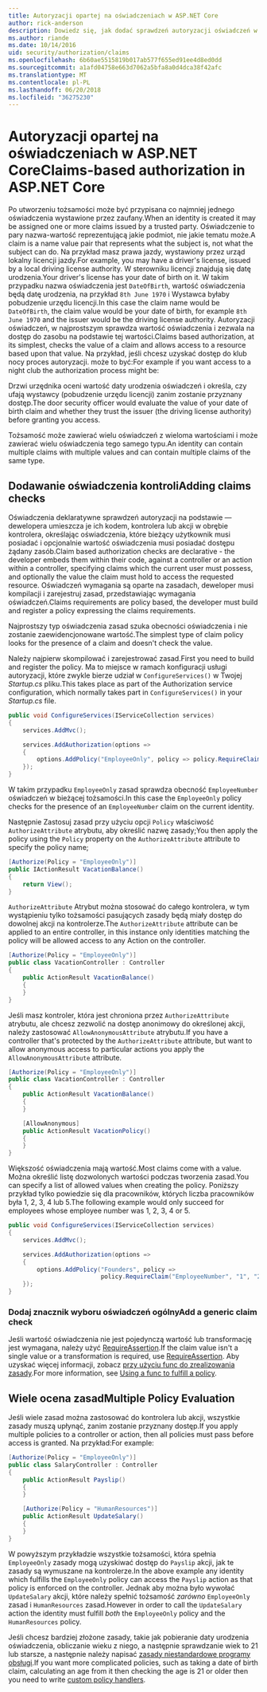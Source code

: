 ```yaml
---
title: Autoryzacji opartej na oświadczeniach w ASP.NET Core
author: rick-anderson
description: Dowiedz się, jak dodać sprawdzeń autoryzacji oświadczeń w aplikacji platformy ASP.NET Core.
ms.author: riande
ms.date: 10/14/2016
uid: security/authorization/claims
ms.openlocfilehash: 6b60ae5515819b017ab577f655ed91ee4d8ed0dd
ms.sourcegitcommit: a1afd04758e663d7062a5bfa8a0d4dca38f42afc
ms.translationtype: MT
ms.contentlocale: pl-PL
ms.lasthandoff: 06/20/2018
ms.locfileid: "36275230"
---
```

# <a name="claims-based-authorization-in-aspnet-core"></a><span data-ttu-id="6c448-103">Autoryzacji opartej na oświadczeniach w ASP.NET Core</span><span class="sxs-lookup"><span data-stu-id="6c448-103">Claims-based authorization in ASP.NET Core</span></span>

<a name="security-authorization-claims-based"></a>

<span data-ttu-id="6c448-104">Po utworzeniu tożsamości może być przypisana co najmniej jednego oświadczenia wystawione przez zaufany.</span><span class="sxs-lookup"><span data-stu-id="6c448-104">When an identity is created it may be assigned one or more claims issued by a trusted party.</span></span> <span data-ttu-id="6c448-105">Oświadczenie to pary nazwa-wartość reprezentującą jakie podmiot, nie jakie tematu może.</span><span class="sxs-lookup"><span data-stu-id="6c448-105">A claim is a name value pair that represents what the subject is, not what the subject can do.</span></span> <span data-ttu-id="6c448-106">Na przykład masz prawa jazdy, wystawiony przez urząd lokalny licencji jazdy.</span><span class="sxs-lookup"><span data-stu-id="6c448-106">For example, you may have a driver's license, issued by a local driving license authority.</span></span> <span data-ttu-id="6c448-107">W sterowniku licencji znajdują się datę urodzenia.</span><span class="sxs-lookup"><span data-stu-id="6c448-107">Your driver's license has your date of birth on it.</span></span> <span data-ttu-id="6c448-108">W takim przypadku nazwa oświadczenia jest `DateOfBirth`, wartość oświadczenia będą datę urodzenia, na przykład `8th June 1970` i Wystawca byłaby pobudzenie urzędu licencji.</span><span class="sxs-lookup"><span data-stu-id="6c448-108">In this case the claim name would be `DateOfBirth`, the claim value would be your date of birth, for example `8th June 1970` and the issuer would be the driving license authority.</span></span> <span data-ttu-id="6c448-109">Autoryzacji oświadczeń, w najprostszym sprawdza wartość oświadczenia i zezwala na dostęp do zasobu na podstawie tej wartości.</span><span class="sxs-lookup"><span data-stu-id="6c448-109">Claims based authorization, at its simplest, checks the value of a claim and allows access to a resource based upon that value.</span></span> <span data-ttu-id="6c448-110">Na przykład, jeśli chcesz uzyskać dostęp do klub nocy proces autoryzacji. może to być:</span><span class="sxs-lookup"><span data-stu-id="6c448-110">For example if you want access to a night club the authorization process might be:</span></span>

<span data-ttu-id="6c448-111">Drzwi urzędnika oceni wartość daty urodzenia oświadczeń i określa, czy ufają wystawcy (pobudzenie urzędu licencji) zanim zostanie przyznany dostęp.</span><span class="sxs-lookup"><span data-stu-id="6c448-111">The door security officer would evaluate the value of your date of birth claim and whether they trust the issuer (the driving license authority) before granting you access.</span></span>

<span data-ttu-id="6c448-112">Tożsamość może zawierać wielu oświadczeń z wieloma wartościami i może zawierać wielu oświadczenia tego samego typu.</span><span class="sxs-lookup"><span data-stu-id="6c448-112">An identity can contain multiple claims with multiple values and can contain multiple claims of the same type.</span></span>

## <a name="adding-claims-checks"></a><span data-ttu-id="6c448-113">Dodawanie oświadczenia kontroli</span><span class="sxs-lookup"><span data-stu-id="6c448-113">Adding claims checks</span></span>

<span data-ttu-id="6c448-114">Oświadczenia deklaratywne sprawdzeń autoryzacji na podstawie — dewelopera umieszcza je ich kodem, kontrolera lub akcji w obrębie kontrolera, określając oświadczenia, które bieżący użytkownik musi posiadać i opcjonalnie wartość oświadczenia musi posiadać dostępu żądany zasób.</span><span class="sxs-lookup"><span data-stu-id="6c448-114">Claim based authorization checks are declarative - the developer embeds them within their code, against a controller or an action within a controller, specifying claims which the current user must possess, and optionally the value the claim must hold to access the requested resource.</span></span> <span data-ttu-id="6c448-115">Oświadczeń wymagania są oparte na zasadach, deweloper musi kompilacji i zarejestruj zasad, przedstawiając wymagania oświadczeń.</span><span class="sxs-lookup"><span data-stu-id="6c448-115">Claims requirements are policy based, the developer must build and register a policy expressing the claims requirements.</span></span>

<span data-ttu-id="6c448-116">Najprostszy typ oświadczenia zasad szuka obecności oświadczenia i nie zostanie zaewidencjonowane wartość.</span><span class="sxs-lookup"><span data-stu-id="6c448-116">The simplest type of claim policy looks for the presence of a claim and doesn't check the value.</span></span>

<span data-ttu-id="6c448-117">Należy najpierw skompilować i zarejestrować zasad.</span><span class="sxs-lookup"><span data-stu-id="6c448-117">First you need to build and register the policy.</span></span> <span data-ttu-id="6c448-118">Ma to miejsce w ramach konfiguracji usługi autoryzacji, które zwykle bierze udział w `ConfigureServices()` w Twojej *Startup.cs* pliku.</span><span class="sxs-lookup"><span data-stu-id="6c448-118">This takes place as part of the Authorization service configuration, which normally takes part in `ConfigureServices()` in your *Startup.cs* file.</span></span>

```csharp
public void ConfigureServices(IServiceCollection services)
{
    services.AddMvc();

    services.AddAuthorization(options =>
    {
        options.AddPolicy("EmployeeOnly", policy => policy.RequireClaim("EmployeeNumber"));
    });
}
```

<span data-ttu-id="6c448-119">W takim przypadku `EmployeeOnly` zasad sprawdza obecność `EmployeeNumber` oświadczeń w bieżącej tożsamości.</span><span class="sxs-lookup"><span data-stu-id="6c448-119">In this case the `EmployeeOnly` policy checks for the presence of an `EmployeeNumber` claim on the current identity.</span></span>

<span data-ttu-id="6c448-120">Następnie Zastosuj zasad przy użyciu opcji `Policy` właściwość `AuthorizeAttribute` atrybutu, aby określić nazwę zasady;</span><span class="sxs-lookup"><span data-stu-id="6c448-120">You then apply the policy using the `Policy` property on the `AuthorizeAttribute` attribute to specify the policy name;</span></span>

```csharp
[Authorize(Policy = "EmployeeOnly")]
public IActionResult VacationBalance()
{
    return View();
}
```

<span data-ttu-id="6c448-121">`AuthorizeAttribute` Atrybut można stosować do całego kontrolera, w tym wystąpieniu tylko tożsamości pasujących zasady będą miały dostęp do dowolnej akcji na kontrolerze.</span><span class="sxs-lookup"><span data-stu-id="6c448-121">The `AuthorizeAttribute` attribute can be applied to an entire controller, in this instance only identities matching the policy will be allowed access to any Action on the controller.</span></span>

```csharp
[Authorize(Policy = "EmployeeOnly")]
public class VacationController : Controller
{
    public ActionResult VacationBalance()
    {
    }
}
```

<span data-ttu-id="6c448-122">Jeśli masz kontroler, która jest chroniona przez `AuthorizeAttribute` atrybutu, ale chcesz zezwolić na dostęp anonimowy do określonej akcji, należy zastosować `AllowAnonymousAttribute` atrybutu.</span><span class="sxs-lookup"><span data-stu-id="6c448-122">If you have a controller that's protected by the `AuthorizeAttribute` attribute, but want to allow anonymous access to particular actions you apply the `AllowAnonymousAttribute` attribute.</span></span>

```csharp
[Authorize(Policy = "EmployeeOnly")]
public class VacationController : Controller
{
    public ActionResult VacationBalance()
    {
    }

    [AllowAnonymous]
    public ActionResult VacationPolicy()
    {
    }
}
```

<span data-ttu-id="6c448-123">Większość oświadczenia mają wartość.</span><span class="sxs-lookup"><span data-stu-id="6c448-123">Most claims come with a value.</span></span> <span data-ttu-id="6c448-124">Można określić listę dozwolonych wartości podczas tworzenia zasad.</span><span class="sxs-lookup"><span data-stu-id="6c448-124">You can specify a list of allowed values when creating the policy.</span></span> <span data-ttu-id="6c448-125">Poniższy przykład tylko powiedzie się dla pracowników, których liczba pracowników była 1, 2, 3, 4 lub 5.</span><span class="sxs-lookup"><span data-stu-id="6c448-125">The following example would only succeed for employees whose employee number was 1, 2, 3, 4 or 5.</span></span>

```csharp
public void ConfigureServices(IServiceCollection services)
{
    services.AddMvc();

    services.AddAuthorization(options =>
    {
        options.AddPolicy("Founders", policy =>
                          policy.RequireClaim("EmployeeNumber", "1", "2", "3", "4", "5"));
    });
}
```

### <a name="add-a-generic-claim-check"></a><span data-ttu-id="6c448-126">Dodaj znacznik wyboru oświadczeń ogólny</span><span class="sxs-lookup"><span data-stu-id="6c448-126">Add a generic claim check</span></span>

<span data-ttu-id="6c448-127">Jeśli wartość oświadczenia nie jest pojedynczą wartość lub transformację jest wymagana, należy użyć [RequireAssertion](/dotnet/api/microsoft.aspnetcore.authorization.authorizationpolicybuilder.requireassertion).</span><span class="sxs-lookup"><span data-stu-id="6c448-127">If the claim value isn't a single value or a transformation is required, use [RequireAssertion](/dotnet/api/microsoft.aspnetcore.authorization.authorizationpolicybuilder.requireassertion).</span></span> <span data-ttu-id="6c448-128">Aby uzyskać więcej informacji, zobacz [przy użyciu func do zrealizowania zasady](xref:security/authorization/policies#using-a-func-to-fulfill-a-policy).</span><span class="sxs-lookup"><span data-stu-id="6c448-128">For more information, see [Using a func to fulfill a policy](xref:security/authorization/policies#using-a-func-to-fulfill-a-policy).</span></span>

## <a name="multiple-policy-evaluation"></a><span data-ttu-id="6c448-129">Wiele ocena zasad</span><span class="sxs-lookup"><span data-stu-id="6c448-129">Multiple Policy Evaluation</span></span>

<span data-ttu-id="6c448-130">Jeśli wiele zasad można zastosować do kontrolera lub akcji, wszystkie zasady muszą upłynąć, zanim zostanie przyznany dostęp.</span><span class="sxs-lookup"><span data-stu-id="6c448-130">If you apply multiple policies to a controller or action, then all policies must pass before access is granted.</span></span> <span data-ttu-id="6c448-131">Na przykład:</span><span class="sxs-lookup"><span data-stu-id="6c448-131">For example:</span></span>

```csharp
[Authorize(Policy = "EmployeeOnly")]
public class SalaryController : Controller
{
    public ActionResult Payslip()
    {
    }

    [Authorize(Policy = "HumanResources")]
    public ActionResult UpdateSalary()
    {
    }
}
```

<span data-ttu-id="6c448-132">W powyższym przykładzie wszystkie tożsamości, która spełnia `EmployeeOnly` zasady mogą uzyskiwać dostęp do `Payslip` akcji, jak te zasady są wymuszane na kontrolerze.</span><span class="sxs-lookup"><span data-stu-id="6c448-132">In the above example any identity which fulfills the `EmployeeOnly` policy can access the `Payslip` action as that policy is enforced on the controller.</span></span> <span data-ttu-id="6c448-133">Jednak aby można było wywołać `UpdateSalary` akcji, które należy spełnić tożsamość *zarówno* `EmployeeOnly` zasad i `HumanResources` zasad.</span><span class="sxs-lookup"><span data-stu-id="6c448-133">However in order to call the `UpdateSalary` action the identity must fulfill *both* the `EmployeeOnly` policy and the `HumanResources` policy.</span></span>

<span data-ttu-id="6c448-134">Jeśli chcesz bardziej złożone zasady, takie jak pobieranie daty urodzenia oświadczenia, obliczanie wieku z niego, a następnie sprawdzanie wiek to 21 lub starsze, a następnie należy napisać [zasady niestandardowe programy obsługi](xref:security/authorization/policies).</span><span class="sxs-lookup"><span data-stu-id="6c448-134">If you want more complicated policies, such as taking a date of birth claim, calculating an age from it then checking the age is 21 or older then you need to write [custom policy handlers](xref:security/authorization/policies).</span></span>
